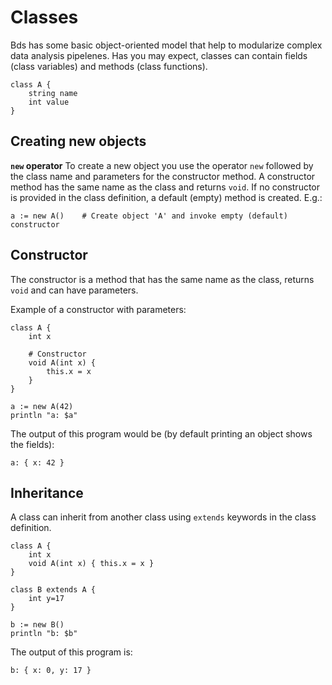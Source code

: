 

# Classes

Bds has some basic object-oriented model that help to modularize complex data analysis pipelenes.
Has you may expect, classes can contain fields (class variables) and methods (class functions).
```
class A {
	string name
	int value
}
```

## Creating new objects

**`new` operator**
To create a new object you use the operator `new` followed by the class name and parameters for the constructor method.
A constructor method has the same name as the class and returns `void`.
If no constructor is provided in the class definition, a default (empty) method is created.
E.g.:
```
a := new A()    # Create object 'A' and invoke empty (default) constructor
```

## Constructor

The constructor is a method that has the same name as the class, returns `void` and can have parameters.

Example of a constructor with parameters:
```
class A {
	int x

	# Constructor
	void A(int x) {
		this.x = x
	}
}

a := new A(42)
println "a: $a"
```
The output of this program would be (by default printing an object shows the fields):
```
a: { x: 42 }
```

## Inheritance

A class can inherit from another class using `extends` keywords in the class definition. 

```
class A {
	int x
	void A(int x) { this.x = x }
}

class B extends A {
	int y=17
}

b := new B()
println "b: $b"
```

The output of this program is:
```
b: { x: 0, y: 17 }
```
